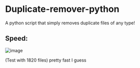 # Duplicate-remover-python
A python script that simply removes duplicate files of any type! 
## Speed:
![image](https://github.com/Leo-Aqua/Duplicate-remover-windows/assets/88901298/19f3bb04-cb24-4613-9c5a-ce41e6392ee0)

(Test with 1820 files)
pretty fast I guess
